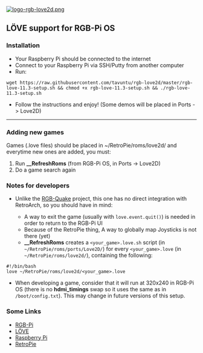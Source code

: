 [![logo-rgb-love2d.png](https://i.postimg.cc/8C4cJNzr/logo-rgb-love2d.png)](https://postimg.cc/KKKxCXLZ)

## LÖVE support for RGB-Pi OS

### Installation

* Your Raspberry Pi should be connected to the internet
* Connect to your Raspberry Pi via SSH/Putty from another computer
* Run:

```
wget https://raw.githubusercontent.com/tavuntu/rgb-love2d/master/rgb-love-11.3-setup.sh && chmod +x rgb-love-11.3-setup.sh && ./rgb-love-11.3-setup.sh
```
* Follow the instructions and enjoy! (Some demos will be placed in Ports -> Love2D)

---

### Adding new games

Games (.love files) should be placed in ~/RetroPie/roms/love2d/ and everytime new ones are added, you must:

1. Run **__RefreshRoms** (from RGB-Pi OS, in Ports -> Love2D)
2. Do a game search again

### Notes for developers

* Unlike the [RGB-Quake](https://github.com/tavuntu/rgb-quake) project, this one has no direct integration with RetroArch, so you should have in mind:

  * A way to exit the game (usually with ```love.event.quit()```) is needed in order to return to the RGB-Pi UI
  * Because of the RetroPie thing, A way to globally map Joysticks is not there (yet)
  * **__RefreshRoms** creates a ```<your_game>.love.sh``` script (in ```~/RetroPie/roms/ports/Love2D/```) for every ```<your_game>.love``` (in ```~/RetroPie/roms/love2d/```), containing the following:

```shell
#!/bin/bash
love ~/RetroPie/roms/love2d/<your_game>.love
```
* When developing a game, consider that it will run at 320x240 in RGB-Pi OS (there is no **hdmi_timings** swap so it uses the same as in ```/boot/config.txt```). This may change in future versions of this setup.

### Some Links

* [RGB-Pi](https://www.rgb-pi.com/)
* [LÖVE](https://love2d.org/)
* [Raspberry Pi](https://www.raspberrypi.org/)
* [RetroPie](https://retropie.org.uk/)
